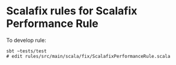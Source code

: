 # Scalafix rules for Scalafix Performance Rule

To develop rule:
```
sbt ~tests/test
# edit rules/src/main/scala/fix/ScalafixPerformanceRule.scala
```

